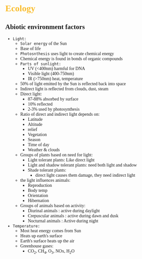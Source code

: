 <span style = "font-family:'cascadia code'">

# <span style="color:#fabd2f"> Ecology
## Abiotic environment factors
- `Light:`
  - `Solar energy` of the Sun
  - Base of life
  - `Photosnthesis` uses light to create chemical energy
  - Chemical energy is found in bonds of organic compounds
  - `Parts of sunlight:`
    - UV (<400nm) harmful for DNA
    - Visible light (400-750nm)
    - IR (>750nm) heat, temperature
  - 50% of light emitted by the Sun is reflected back into space
  - Indirect light is reflected from clouds, dust, steam
  - Direct light:
    - 87-88% absorbed by surface
    - 10% reflected
    - 2-3% used by photosynthesis
  -  Ratio of direct and indirect light depends on:
     -  Latitude
     -  Altitude
     -  relief
     -  Vegetation
     -  Season
     -  Time of day
     -  Weather & clouds
  - Groups of plants based on need for light:
    - Light tolerant plants: Like direct light
    - Light and shadow tolerant plants: need both light and shadow
    - Shade tolerant plants:
      - direct light causes them damage, they need indirect light
  - the light influences animals:
    - Reproduction
    - Body temp
    - Orientation
    - Hibernation
  - Groups of animals based on activity:
    - Diurinal animals : active during daylight
    - Crepuscular animals : active during dawn and dusk
    - Nocturnal animals : Active during night
- `Temperature:`
  - Most heat energy comes from Sun
  - Heats up earth's surface
  - Earth's surface heats up the air
  - Greenhouse gases:
    - CO<sub>2</sub>, CH<sub>4</sub>, O<sub>3</sub>, NOx, H<sub>2</sub>O